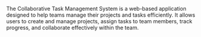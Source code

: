 The Collaborative Task Management System is a web-based application designed to help
teams manage their projects and tasks efficiently. It allows users to create and manage
projects, assign tasks to team members, track progress, and collaborate effectively within
the team.